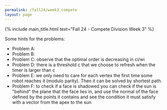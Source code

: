 ```yaml
---
permalink: /fall24/week3_compete
layout: page
---
```


{% include main_title.html text="Fall 24 - Compete Division Week 3" %}

Some hints for the problems:

* Problem A:
* Problem B:
* Problem C: observe that the optimal order is decreasing in ci/wi
* Problem D: there is a threshold c that we choose to refresh when the timer is larger than c
* Problem E: we only need to care for each vertex the first time some robot reaches it (modulo parity). Then it can be solved by shortest path.
* Problem F: to check if a face is shadowed you can check if the sun is "behind" the plane that the face lies in, and use the normal of the face defined by the points it contains and see the condition it must satisfy with a vector from the apex to the sun